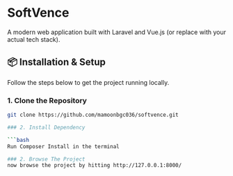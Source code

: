 # SoftVence

A modern web application built with Laravel and Vue.js (or replace with your actual tech stack).

## 📦 Installation & Setup

Follow the steps below to get the project running locally.

### 1. Clone the Repository

```bash
git clone https://github.com/mamoonbgc036/softvence.git

### 2. Install Dependency

```bash
Run Composer Install in the terminal

### 2. Browse The Project
now browse the project by hitting http://127.0.0.1:8000/
